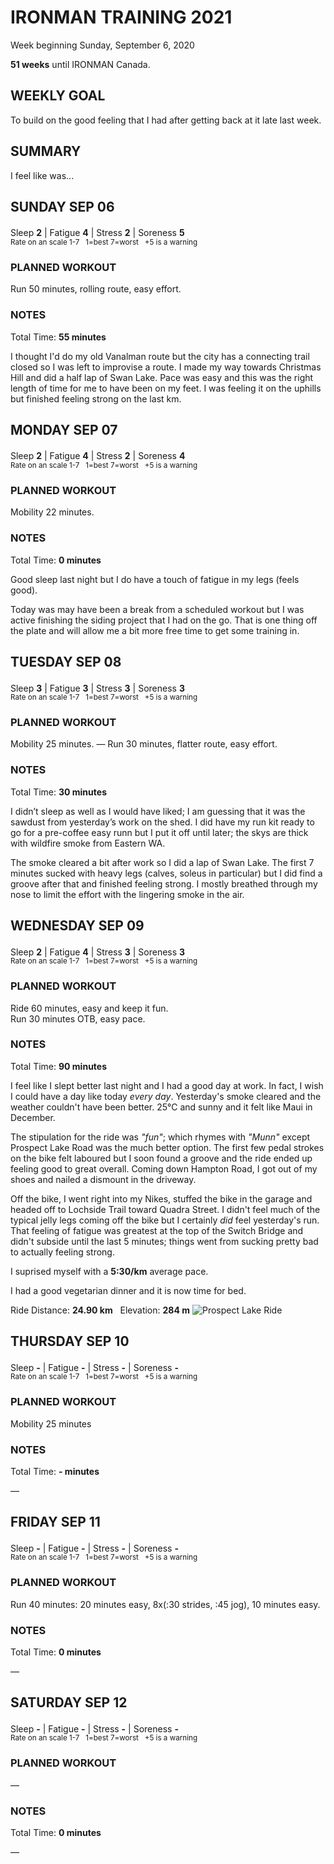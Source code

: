 # IRONMAN TRAINING 2021
Week beginning Sunday, September 6, 2020

**51 weeks** until IRONMAN Canada.

## WEEKLY GOAL
To build on the good feeling that I had after getting back at it late last week.

## SUMMARY
I feel like was... <!--OVERTRAINING|ON THE EDGE|STAYING CONSISTENT|LAGGING A BIT-->


<!---->
## SUNDAY SEP 06
Sleep **2** | Fatigue **4** | Stress **2** | Soreness **5** 
<sup><br />Rate on an scale 1-7 &nbsp; 1=best 7=worst &nbsp; +5 is a warning</sup>

### PLANNED WORKOUT
Run 50 minutes, rolling route, easy effort.

### NOTES
Total Time: **55 minutes**

I thought I'd do my old Vanalman route but the city has a 
connecting trail closed so I was left to improvise a route. 
I made my way towards Christmas Hill and did a half lap of 
Swan  Lake.  Pace was easy and this was the right length of 
time for me to have been on my feet.  I was feeling it on 
the uphills but finished feeling strong on the last km.

<!---->
## MONDAY SEP 07
Sleep **2** | Fatigue **4** | Stress **2** | Soreness **4** 
<sup><br />Rate on an scale 1-7 &nbsp; 1=best 7=worst &nbsp; +5 is a warning</sup>

### PLANNED WORKOUT
Mobility 22 minutes.

### NOTES
Total Time: **0 minutes**

Good sleep last night but I do have a touch of fatigue in my legs (feels good).

Today was may have been a break from a scheduled workout but I was active finishing the siding project that I had on the go.  That is one thing off the plate and will allow me a bit more free time to get some training in.


<!---->
## TUESDAY SEP 08
Sleep **3** | Fatigue **3** | Stress **3** | Soreness **3** 
<sup><br />Rate on an scale 1-7 &nbsp; 1=best 7=worst &nbsp; +5 is a warning</sup>

### PLANNED WORKOUT
Mobility 25 minutes. &mdash; Run 30 minutes, flatter route, easy effort.

### NOTES
Total Time: **30 minutes**

I didn’t sleep as well as I would have liked; I am guessing that it was the sawdust from yesterday’s work on the shed.  I did have my run kit ready to go for a pre-coffee easy runn but I put it off until later; the skys are thick with wildfire smoke from Eastern WA.

The smoke cleared a bit after work so I did a lap of Swan Lake.  The first 7 minutes sucked with heavy legs (calves, soleus in particular) but I did find a groove after that and finished feeling strong.  I mostly breathed through my nose to limit the effort with the lingering smoke in the air. 


<!---->
## WEDNESDAY SEP 09
Sleep **2** | Fatigue **4** | Stress **3** | Soreness **3** 
<sup><br />Rate on an scale 1-7 &nbsp; 1=best 7=worst &nbsp; +5 is a warning</sup>

### PLANNED WORKOUT
Ride 60 minutes, easy and keep it fun.  
Run 30 minutes OTB, easy pace. 

### NOTES
Total Time: **90 minutes**

I feel  like I slept better last night and I had a good day at work.  In fact, I wish I could have a day like today _every day_.  Yesterday's smoke cleared and the weather couldn't have been better.  25&#8451; and sunny and it felt like Maui in December.

The stipulation for the ride was _"fun"_; which rhymes with _"Munn"_ except Prospect Lake Road was the much better option. The first few pedal strokes on the bike felt laboured but I soon found a groove and the ride ended up feeling good to great overall. Coming down Hampton Road, I got out of my shoes and nailed a dismount in the driveway.

<!---->
Off the bike, I went right into my Nikes, stuffed the bike in the garage and headed off to Lochside Trail toward Quadra Street. I didn't feel much of the typical jelly legs coming off the bike but I certainly _did_ feel yesterday's run. That feeling of fatigue was greatest at the top of the Switch Bridge and didn't subside until the last 5 minutes; things went from sucking pretty bad to actually feeling strong.
 
I suprised myself with a **5:30/km** average pace.

I had a good vegetarian dinner and it is now time for bed.

Ride Distance: **24.90 km** &nbsp; Elevation: **284 m**
![Prospect Lake Ride](/assets/png/IMG_2796.png "Ride Sep 8 2020")

<!---->
## THURSDAY SEP 10
Sleep **-** | Fatigue **-** | Stress **-** | Soreness **-** 
<sup><br />Rate on an scale 1-7 &nbsp; 1=best 7=worst &nbsp; +5 is a warning</sup>

### PLANNED WORKOUT
Mobility 25 minutes

### NOTES
Total Time: **- minutes**

&mdash; 


<!---->
## FRIDAY SEP 11
Sleep **-** | Fatigue **-** | Stress **-** | Soreness **-** 
<sup><br />Rate on an scale 1-7 &nbsp; 1=best 7=worst &nbsp; +5 is a warning</sup>

### PLANNED WORKOUT
Run 40 minutes: 20 minutes easy, 8x(:30 strides, :45 jog), 10 minutes easy.

### NOTES
Total Time: **0 minutes**

&mdash; 


<!---->
## SATURDAY SEP 12
Sleep **-** | Fatigue **-** | Stress **-** | Soreness **-** 
<sup><br />Rate on an scale 1-7 &nbsp; 1=best 7=worst &nbsp; +5 is a warning</sup>

### PLANNED WORKOUT
&mdash; 

### NOTES
Total Time: **0 minutes**

&mdash; 


<!---->
